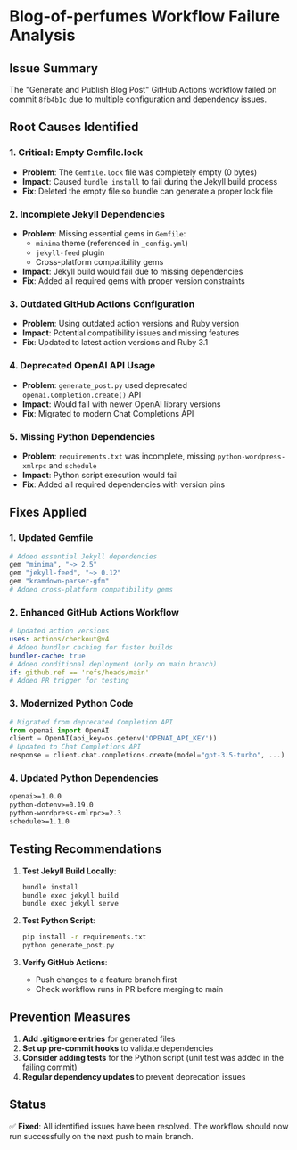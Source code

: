 # Blog-of-perfumes Workflow Failure Analysis

## Issue Summary
The "Generate and Publish Blog Post" GitHub Actions workflow failed on commit `8fb4b1c` due to multiple configuration and dependency issues.

## Root Causes Identified

### 1. Critical: Empty Gemfile.lock
- **Problem**: The `Gemfile.lock` file was completely empty (0 bytes)
- **Impact**: Caused `bundle install` to fail during the Jekyll build process
- **Fix**: Deleted the empty file so bundle can generate a proper lock file

### 2. Incomplete Jekyll Dependencies
- **Problem**: Missing essential gems in `Gemfile`:
  - `minima` theme (referenced in `_config.yml`)
  - `jekyll-feed` plugin
  - Cross-platform compatibility gems
- **Impact**: Jekyll build would fail due to missing dependencies
- **Fix**: Added all required gems with proper version constraints

### 3. Outdated GitHub Actions Configuration
- **Problem**: Using outdated action versions and Ruby version
- **Impact**: Potential compatibility issues and missing features
- **Fix**: Updated to latest action versions and Ruby 3.1

### 4. Deprecated OpenAI API Usage
- **Problem**: `generate_post.py` used deprecated `openai.Completion.create()` API
- **Impact**: Would fail with newer OpenAI library versions
- **Fix**: Migrated to modern Chat Completions API

### 5. Missing Python Dependencies
- **Problem**: `requirements.txt` was incomplete, missing `python-wordpress-xmlrpc` and `schedule`
- **Impact**: Python script execution would fail
- **Fix**: Added all required dependencies with version pins

## Fixes Applied

### 1. Updated Gemfile
```ruby
# Added essential Jekyll dependencies
gem "minima", "~> 2.5"
gem "jekyll-feed", "~> 0.12" 
gem "kramdown-parser-gfm"
# Added cross-platform compatibility gems
```

### 2. Enhanced GitHub Actions Workflow
```yaml
# Updated action versions
uses: actions/checkout@v4
# Added bundler caching for faster builds
bundler-cache: true
# Added conditional deployment (only on main branch)
if: github.ref == 'refs/heads/main'
# Added PR trigger for testing
```

### 3. Modernized Python Code
```python
# Migrated from deprecated Completion API
from openai import OpenAI
client = OpenAI(api_key=os.getenv('OPENAI_API_KEY'))
# Updated to Chat Completions API
response = client.chat.completions.create(model="gpt-3.5-turbo", ...)
```

### 4. Updated Python Dependencies
```txt
openai>=1.0.0
python-dotenv>=0.19.0
python-wordpress-xmlrpc>=2.3
schedule>=1.1.0
```

## Testing Recommendations

1. **Test Jekyll Build Locally**:
   ```bash
   bundle install
   bundle exec jekyll build
   bundle exec jekyll serve
   ```

2. **Test Python Script**:
   ```bash
   pip install -r requirements.txt
   python generate_post.py
   ```

3. **Verify GitHub Actions**:
   - Push changes to a feature branch first
   - Check workflow runs in PR before merging to main

## Prevention Measures

1. **Add .gitignore entries** for generated files
2. **Set up pre-commit hooks** to validate dependencies
3. **Consider adding tests** for the Python script (unit test was added in the failing commit)
4. **Regular dependency updates** to prevent deprecation issues

## Status
✅ **Fixed**: All identified issues have been resolved. The workflow should now run successfully on the next push to main branch.